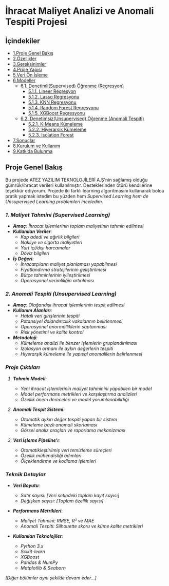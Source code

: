 # İhracat Maliyet Analizi ve Anomali Tespiti Projesi

## İçindekiler
- [1.Proje Genel Bakış](#proje-genel-bakış)
- [2.Özellikler](#özellikler)
- [3.Gereksinimler](#gereksinimler)
- [4.Proje Yapısı](#proje-yapısı)
- [5.Veri Ön İşleme](#veri-ön-işleme)
- [6.Modeller](#modeller)
    - [6.1. Denetimli(Supervised) Öğrenme (Regresyon)](#Denetimli-Öğrenme)
        - [5.1.1. Lineer Regresyon](#Lineer-Regresyon)
        - [5.1.2. Lasso Regresyonu](#Lasso-Regresyonu)
        - [5.1.3. KNN Regresyonu](#KNN-Regresyonu)
        - [5.1.4. Random Forest Regresyonu](#Random-Forest-Regresyonu)
        - [5.1.5. XGBoost Regresyonu](#XGBoost-Regresyonu)
    - [6.2. Denetimsiz(Unsupervised) Öğrenme (Anomali Tespiti)](#Denetimsiz-Öğrenme)
        - [5.2.1. K-Means Kümeleme](#K-Means-Kümeleme)
        - [5.2.2. Hiyerarşik Kümeleme](#Hiyerarşik-Kümeleme)
        - [5.2.3. Isolation Forest](#Isolation-Forest)
- [7.Sonuçlar](#sonuçlar)
- [8.Kurulum ve Kullanım](#kurulum-ve-kullanım)
- [9.Katkıda Bulunma](#katkıda-bulunma)

## Proje Genel Bakış
Bu projede ATEZ YAZILIM TEKNOLOJİLERİ A.Ş'nin sağlamış olduğu gümrük/ihracat verileri kullanılmıştır. Desteklerinden ötürü kendilerine teşekkür ediyorum. Projede iki farklı learning algoritmasını kullanarak bolca pratik yapmak istedim bu yüzden hem <i>Supervised Learning<i/> hem de <i>Unsupervised Learning<i/> problemleri inceledim.

### 1. Maliyet Tahmini (Supervised Learning)
- **Amaç**: İhracat işlemlerinin toplam maliyetinin tahmin edilmesi
- **Kullanılan Veriler**:
  - Kap adedi ve ağırlık bilgileri
  - Nakliye ve sigorta maliyetleri
  - Yurt içi/dışı harcamalar
  - Döviz bilgileri
- **İş Değeri**:
  - İhracatçıların maliyet planlaması yapabilmesi
  - Fiyatlandırma stratejilerinin geliştirilmesi
  - Bütçe tahminlerinin iyileştirilmesi
  - Operasyonel verimliliğin artırılması

### 2. Anomali Tespiti (Unsupervised Learning)
- **Amaç**: Olağandışı ihracat işlemlerinin tespit edilmesi
- **Kullanım Alanları**:
  - Hatalı veri girişlerinin tespiti
  - Potansiyel dolandırıcılık vakalarının belirlenmesi
  - Operasyonel anormalliklerin saptanması
  - Risk yönetimi ve kalite kontrol
- **Metodoloji**:
  - Kümeleme analizi ile benzer işlemlerin gruplandırılması
  - İzolasyon ormanı ile aykırı değerlerin tespiti
  - Hiyerarşik kümeleme ile yapısal anomalilerin belirlenmesi

### Proje Çıktıları
1. **Tahmin Modeli**:
   - Yeni ihracat işlemlerinin maliyet tahminini yapabilen bir model
   - Model performans metrikleri ve karşılaştırma analizleri
   - Özellik önem dereceleri ve model yorumlanabilirliği

2. **Anomali Tespit Sistemi**:
   - Otomatik aykırı değer tespiti yapan bir sistem
   - Kümeleme bazlı anomali skorlaması
   - Görsel analiz araçları ve raporlama mekanizması

3. **Veri İşleme Pipeline'ı**:
   - Otomatikleştirilmiş veri temizleme süreçleri
   - Özellik mühendisliği adımları
   - Ölçeklendirme ve kodlama işlemleri

### Teknik Detaylar
- **Veri Boyutu**: 
  - Satır sayısı: [Veri setindeki toplam kayıt sayısı]
  - Değişken sayısı: [Toplam özellik sayısı]
  
- **Performans Metrikleri**:
  - Maliyet Tahmini: RMSE, R² ve MAE
  - Anomali Tespiti: Silhouette skoru ve küme kalite metrikleri

- **Kullanılan Teknolojiler**:
  - Python 3.x
  - Scikit-learn
  - XGBoost
  - Pandas & NumPy
  - Matplotlib & Seaborn

[Diğer bölümler aynı şekilde devam eder...]
